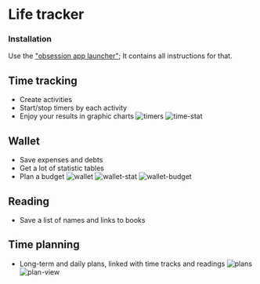 # Life tracker

### Installation

Use the ["obsession app launcher"](../../../obsesson-installator); 
It contains all instructions for that.

## Time tracking
* Create activities
* Start/stop timers by each activity
* Enjoy your results in graphic charts
![timers](https://cloud.githubusercontent.com/assets/5726656/23519618/646a9952-ff99-11e6-9a69-5e121cd0b180.png)
![time-stat](https://cloud.githubusercontent.com/assets/5726656/23519623/6d8527b4-ff99-11e6-9e0d-9885070b6453.png)


## Wallet
* Save expenses and debts
* Get a lot of statistic tables
* Plan a budget
![wallet](https://cloud.githubusercontent.com/assets/5726656/23519506/f7618df2-ff98-11e6-8121-eb6620f1237b.png)
![wallet-stat](https://cloud.githubusercontent.com/assets/5726656/23519541/171bb56e-ff99-11e6-9ed7-20072152778d.png)
![wallet-budget](https://cloud.githubusercontent.com/assets/5726656/23519589/49aecfb6-ff99-11e6-95fd-3a63549ad714.png)



## Reading
* Save a list of names and links to books

## Time planning
* Long-term and daily plans, linked with time tracks and readings
![plans](https://cloud.githubusercontent.com/assets/5726656/23519632/752e4068-ff99-11e6-964d-3fad883c2b35.png)
![plan-view](https://cloud.githubusercontent.com/assets/5726656/24262073/bf007de6-101a-11e7-99fd-3ac7531abe9b.png)
